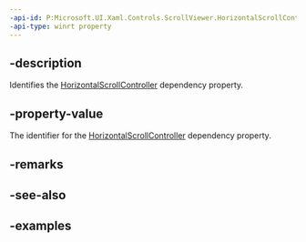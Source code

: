 ```yaml
---
-api-id: P:Microsoft.UI.Xaml.Controls.ScrollViewer.HorizontalScrollControllerProperty
-api-type: winrt property
---
```


## -description

Identifies the [HorizontalScrollController](scrollviewer_horizontalscrollcontroller.md) dependency property.

## -property-value

The identifier for the [HorizontalScrollController](scrollviewer_horizontalscrollcontroller.md) dependency property.

## -remarks

## -see-also

## -examples

